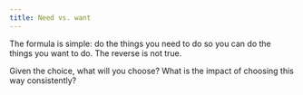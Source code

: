 ```yaml
---
title: Need vs. want
---
```


The formula is simple: do the things you need to do so you can do the things you want to do. The reverse is not true.

Given the choice, what will you choose? What is the impact of choosing this way consistently?
